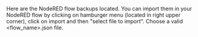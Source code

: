 Here are the NodeRED flow backups located. You can import them in your NodeRED flow by clicking on hamburger menu (located in right upper corner), click on import and then "select file to import". Choose a valid <flow_name>.json file.
